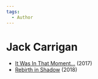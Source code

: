```yaml
---
tags:
  - Author
---
```


# Jack Carrigan

- [It Was In That Moment...](./itwasinthatmoment.md) (2017)
- [Rebirth in Shadow](./rebirthinshadow.md) (2018)